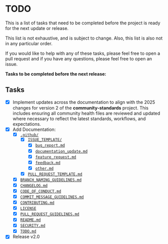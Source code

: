 # TODO

This is a list of tasks that need to be completed before the project is ready for the next update or release.

This list is not exhaustive, and is subject to change. Also, this list is also not in any particular order.

If you would like to help with any of these tasks, please feel free to open a pull request and if you have any questions, please feel free to open an issue.

**Tasks to be completed before the next release:**

## Tasks

- [x] Implement updates across the documentation to align with the 2025 changes for version 2 of the **community-standards** project. This includes ensuring all community health files are reviewed and updated where necessary to reflect the latest standards, workflows, and expectations.
- [x] Add Documentation:
  - [x] [`.github/`](https://github.com/dileepadev/community-standards/tree/main/.github)
    - [x] [`ISSUE_TEMPLATE/`](https://github.com/dileepadev/community-standards/tree/main/.github/ISSUE_TEMPLATE)
      - [x] [`bug_report.md`](https://github.com/dileepadev/community-standards/blob/main/.github/ISSUE_TEMPLATE/bug_report.md)
      - [x] [`documentation_update.md`](https://github.com/dileepadev/community-standards/blob/main/.github/ISSUE_TEMPLATE/documentation_update.md)
      - [x] [`feature_request.md`](https://github.com/dileepadev/community-standards/blob/main/.github/ISSUE_TEMPLATE/feature_request.md)
      - [x] [`feedback.md`](https://github.com/dileepadev/community-standards/blob/main/.github/ISSUE_TEMPLATE/feedback.md)
      - [x] [`other.md`](https://github.com/dileepadev/community-standards/blob/main/.github/ISSUE_TEMPLATE/other.md)
    - [x] [`PULL_REQUEST_TEMPLATE.md`](https://github.com/dileepadev/community-standards/blob/main/.github/PULL_REQUEST_TEMPLATE.md)
  - [x] [`BRANCH_NAMING_GUIDELINES.md`](https://github.com/dileepadev/community-standards/blob/main/BRANCH_NAMING_GUIDELINES.md)
  - [x] [`CHANGELOG.md`](https://github.com/dileepadev/community-standards/blob/main/CHANGELOG.md)
  - [x] [`CODE_OF_CONDUCT.md`](https://github.com/dileepadev/community-standards/blob/main/CODE_OF_CONDUCT.md)
  - [x] [`COMMIT_MESSAGE_GUIDELINES.md`](https://github.com/dileepadev/community-standards/blob/main/COMMIT_MESSAGE_GUIDELINES.md)
  - [x] [`CONTRIBUTING.md`](https://github.com/dileepadev/community-standards/blob/main/CONTRIBUTING.md)
  - [x] [`LICENSE`](https://github.com/dileepadev/community-standards/blob/main/LICENSE)
  - [x] [`PULL_REQUEST_GUIDELINES.md`](https://github.com/dileepadev/community-standards/blob/main/PULL_REQUEST_GUIDELINES.md)
  - [x] [`README.md`](https://github.com/dileepadev/community-standards/blob/main/README.md)
  - [x] [`SECURITY.md`](https://github.com/dileepadev/community-standards/blob/main/SECURITY.md)
  - [x] [`TODO.md`](https://github.com/dileepadev/community-standards/blob/main/TODO.md)
- [x] Release v2.0
